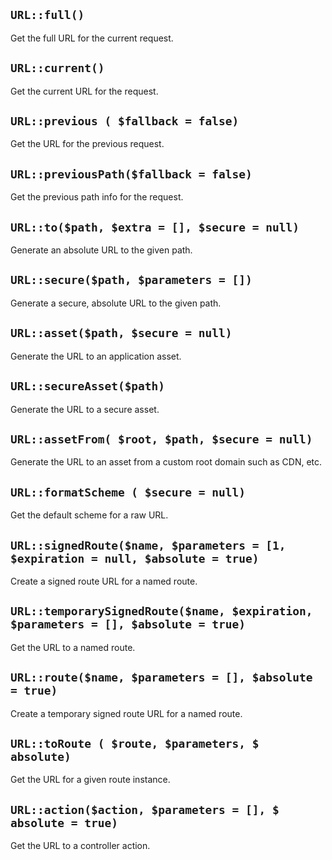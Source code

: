## `URL::full()`

Get the full URL for the current request.

## `URL::current()`

Get the current URL for the request.

## `URL::previous ( $fallback = false)`

Get the URL for the previous request.

## `URL::previousPath($fallback = false)`

Get the previous path info for the request.

## `URL::to($path, $extra = [], $secure = null)`

Generate an absolute URL to the given path.

## `URL::secure($path, $parameters = [])`

Generate a secure, absolute URL to the given path.

## `URL::asset($path, $secure = null)`

Generate the URL to an application asset.

## `URL::secureAsset($path)`

Generate the URL to a secure asset.

## `URL::assetFrom( $root, $path, $secure = null)`

Generate the URL to an asset from a custom root domain such as CDN, etc.

## `URL::formatScheme ( $secure = null)`

Get the default scheme for a raw URL.

## `URL::signedRoute($name, $parameters = [1, $expiration = null, $absolute = true)`

Create a signed route URL for a named route.

## `URL::temporarySignedRoute($name, $expiration, $parameters = [], $absolute = true) `

Get the URL to a named route.

## `URL::route($name, $parameters = [], $absolute = true)`

Create a temporary signed route URL for a named route.

## `URL::toRoute ( $route, $parameters, $ absolute)`

Get the URL for a given route instance.

## `URL::action($action, $parameters = [], $ absolute = true)`

Get the URL to a controller action.
